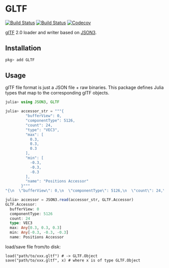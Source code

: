 # GLTF

[![Build Status](https://travis-ci.com/Gnimuc/GLTF.jl.svg?branch=master)](https://travis-ci.com/Gnimuc/GLTF.jl)
[![Build Status](https://ci.appveyor.com/api/projects/status/github/Gnimuc/GLTF.jl?svg=true)](https://ci.appveyor.com/project/Gnimuc/GLTF-jl)
[![Codecov](https://codecov.io/gh/Gnimuc/GLTF.jl/branch/master/graph/badge.svg)](https://codecov.io/gh/Gnimuc/GLTF.jl)

[glTF](https://github.com/KhronosGroup/glTF) 2.0 loader and writer based on [JSON3](https://github.com/quinnj/JSON3.jl).

## Installation
```julia
pkg> add GLTF
```

## Usage
glTF file format is just a JSON file + raw binaries. This package defines Julia types that map to the corresponding glTF objects. 

```julia
julia> using JSON3, GLTF

julia> accessor_str = """{
         "bufferView": 0,
         "componentType": 5126,
         "count": 24,
         "type": "VEC3",
         "max": [
           0.3,
           0.3,
           0.3
         ],
         "min": [
           -0.3,
           -0.3,
           -0.3
         ],
         "name": "Positions Accessor"
       }"""
"{\n  \"bufferView\": 0,\n  \"componentType\": 5126,\n  \"count\": 24,\n  \"type\": \"VEC3\",\n  \"max\": [\n    0.3,\n    0.3,\n    0.3\n  ],\n  \"min\": [\n    -0.3,\n    -0.3,\n    -0.3\n  ],\n  \"name\": \"Positions Accessor\"\n}"

julia> accessor = JSON3.read(accessor_str, GLTF.Accessor)
GLTF.Accessor:
  bufferView: 0
  componentType: 5126
  count: 24
  type: VEC3
  max: Any[0.3, 0.3, 0.3]
  min: Any[-0.3, -0.3, -0.3]
  name: Positions Accessor
```

load/save file from/to disk:
```
load("path/to/xxx.gltf") # -> GLTF.Object
save("path/to/xxx.gltf", x) # where x is of type GLTF.Object
```
